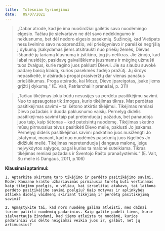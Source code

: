 ```yaml
---
title:  Tolesniam tyrinėjimui
date:   09/07/2021
---
```


> <p></p>
> „Dabar atrodė, kad jie ima nuoširdžiai gailėtis savo nuodėmingo elgesio. Tačiau jie sielvartavo ne dėl savo nedėkingumo ir neklusnumo, bet dėl nedoro elgesio pasekmių. Sužinoję, kad Viešpats nesušvelnino savo nuosprendžio, vėl priešgyniavo ir pareiškė negrįšią į dykumą. Įsakydamas jiems atsitraukti nuo priešų žemės, Dievas išbandė jų tariamą klusnumą ir įsitikino, jog jis netikras. Jie žinojo, kad labai nusidėjo, pasidavę gaivališkiems jausmams ir mėginę užmušti tuos žvalgus, kurie ragino juos paklusti Dievui. Jie su siaubu suvokė padarę baisią klaidą, kurios pasekmės žadėjo pražūtį. Jų širdys nepasikeitė, ir atsiradus progai prasiveržtų dar vienas panašus priešiškumas. Proga atsirado, kai Mozė, Dievo įpareigotas, įsakė jiems grįžti į dykumą.“ (E. Vait, Patriarchai ir pranašai, p. 311)

> <p></p>
> „Tačiau tikėjimas jokiu būdu nesusijęs su perdėtu pasitikėjimu savimi. Nuo to apsaugotas tik žmogus, kurio tikėjimas tikras. Mat perdėtas pasitikėjimas savimi – tai šėtono atkirtis tikėjimui. Tikėjimas remiasi Dievo pažadais ir duoda paklusnumo vaisių. Pernelyg didelis pasitikėjimas savimi taip pat pretenduoja į pažadus, bet panaudoja juos taip, kaip šėtonas – kad pateisintų nuodėmę. Tikėjimas skatino mūsų pirmuosius tėvus pasitikėti Dievo meile, paklusti Jo įsakams. Pernelyg didelis pasitikėjimas savimi paskatino juos nusižengti Jo Įstatymui, manant, kad nuo nuodėmės pasekmių juos išgelbės Jo didžiulė meilė. Tikėjimas nepretenduoja į dangaus malonę, jeigu neįvykdytos sąlygos, pagal kurias ta malonė suteikiama. Tikras tikėjimas remiasi pažadais ir Šventojo Rašto pranašystėmis.“ (E. Vait, Su meile iš Dangaus, 2011, p.106)

**Klausimai aptarimui:** 

`1. Aptarkite skirtumą tarp tikėjimo ir perdėto pasitikėjimo savimi. Kodėl Kanaano krašto užkariavimas pirmiausia turėtų būti vertinamas kaip tikėjimo poelgis, o vėliau, kai izraelitai atakavo, tai laikoma perdėto pasitikėjimo savimi poelgiu? Kaip motyvas ir aplinkybės atlieka didelį vaidmenį skiriant tikėjimą ir perdėtą pasitikėjimą savimi?`

`2. Apmąstykite tai, kad nors nuodėmę galima atleisti, mes dažnai turime patirti nuodėmių padarinius. Kaip galite padėti tiems, kurie sielvartauja žinodami, kad jiems atleista ta nuodėmė, kurios padariniai vis dėlto neigiamai veikia juos ir, galbūt, net jų artimuosius?`
